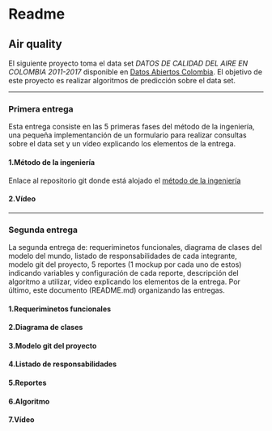 # Readme
## Air quality

El siguiente proyecto toma el data set *DATOS DE CALIDAD DEL AIRE EN COLOMBIA 2011-2017* disponible en [Datos Abiertos Colombia](https://www.datos.gov.co/Ambiente-y-Desarrollo-Sostenible/DATOS-DE-CALIDAD-DEL-AIRE-EN-COLOMBIA-2011-2017/ysq6-ri4e). El objetivo de este proyecto es realizar algoritmos de predicción sobre el data set.

---

### Primera entrega

Esta entrega consiste en las 5 primeras fases del método de la ingeniería, una pequeña implementanción de un formulario para realizar consultas sobre el data set y un vídeo explicando los elementos de la entrega. 

  #### 1.Método de la ingeniería

  Enlace al repositorio git donde está alojado el [método de la ingeniería](https://github.com/eliaset/json-manipulator/blob/master/docs/M%C3%A9todo%20de%20la%20Ingenier%C3%ADa%20-%20%20Proyecto%20PI.docx)

  #### 2.Vídeo
  
  
  
---

### Segunda entrega

La segunda entrega de: requeriminetos funcionales, diagrama de clases del modelo del mundo, listado de responsabilidades de cada integrante, modelo git del proyecto, 5 reportes (1 mockup por cada uno de estos) indicando variables y configuración de cada reporte, descripción del algoritmo a utilizar, vídeo explicando los elementos de la entrega. Por último, este documento (README.md) organizando las entregas.

#### 1.Requeriminetos funcionales

#### 2.Diagrama de clases

#### 3.Modelo git del proyecto

#### 4.Listado de responsabilidades

#### 5.Reportes

#### 6.Algoritmo

#### 7.Vídeo
